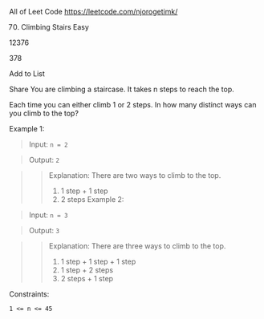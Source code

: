 All of Leet Code
https://leetcode.com/njorogetimk/

70. Climbing Stairs
    Easy

12376

378

Add to List

Share
You are climbing a staircase. It takes n steps to reach the top.

Each time you can either climb 1 or 2 steps. In how many distinct ways can you climb to the top?

Example 1:

> Input: `n = 2`

> Output: `2`

> > Explanation: There are two ways to climb to the top.
> >
> > 1. 1 step + 1 step
> > 2. 2 steps
> >    Example 2:

> Input: `n = 3`

> Output: `3`

> > Explanation: There are three ways to climb to the top.
> >
> > 1. 1 step + 1 step + 1 step
> > 2. 1 step + 2 steps
> > 3. 2 steps + 1 step

Constraints:

`1 <= n <= 45`
